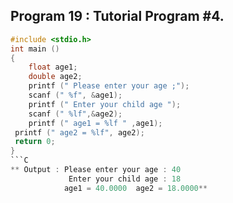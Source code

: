 ## Program 19 : Tutorial Program #4.
```C
#include <stdio.h>
int main ()
{
    float age1;
    double age2;
    printf (" Please enter your age ;");
    scanf (" %f", &age1);
    printf (" Enter your child age ");
    scanf (" %lf",&age2);
    printf (" age1 = %lf " ,age1);
 printf (" age2 = %lf", age2);
 return 0;
}
```C
** Output : Please enter your age : 40
             Enter your child age : 18
            age1 = 40.0000  age2 = 18.0000**



